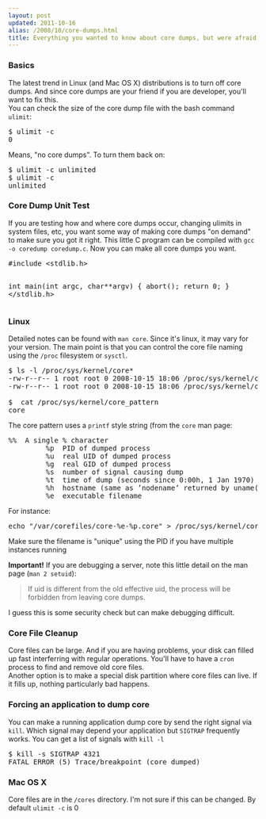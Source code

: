 ```yaml
---
layout: post
updated: 2011-10-16
alias: /2008/10/core-dumps.html
title: Everything you wanted to know about core dumps, but were afraid to ask
---
```

<h3>Basics</h3>The latest trend in Linux (and Mac OS X) distributions is to turn off core dumps.  And since core dumps are your friend if you are developer, you'll want to fix this.<br />
You can check the size of the core dump file with the bash command <code>ulimit</code>:<br />
<pre>$ ulimit -c
0
</pre>Means, "no core dumps".  To turn them back on:<br />
<pre>$ ulimit -c unlimited
$ ulimit -c
unlimited
</pre><h3>Core Dump Unit Test</h3>If you are testing how and where core dumps occur, changing ulimits in system files, etc, you want some way of making core dumps "on demand" to make sure you got it right.  This little C program can be compiled with <code>gcc -o coredump coredump.c</code>.  Now you can make all core dumps you want. <br />
<pre>#include &lt;stdlib.h&gt;

int main(int argc, char**argv) &#123;
  abort();
  return 0;
&#125;
</stdlib.h></pre><h3>Linux</h3>Detailed notes can be found with <code>man core</code>.  Since it's linux, it may vary for your version.  The main point is that you can control the core file naming using the <code>/proc</code> filesystem or <code>sysctl</code>.  <br />
<pre>$ ls -l /proc/sys/kernel/core*
-rw-r--r-- 1 root root 0 2008-10-15 18:06 /proc/sys/kernel/core_pattern
-rw-r--r-- 1 root root 0 2008-10-15 18:06 /proc/sys/kernel/core_uses_pid

$  cat /proc/sys/kernel/core_pattern
core
</pre>The core pattern uses a <code>printf</code> style string (from the <code>core</code> man page:<br />
<pre>%%  A single % character
         %p  PID of dumped process
         %u  real UID of dumped process
         %g  real GID of dumped process
         %s  number of signal causing dump
         %t  time of dump (seconds since 0:00h, 1 Jan 1970)
         %h  hostname (same as ’nodename’ returned by uname(2))
         %e  executable filename
</pre>For instance: <br />
<pre>echo "/var/corefiles/core-%e-%p.core" &gt; /proc/sys/kernel/core_pattern
</pre>Make sure the filename is "unique" using the PID if you have multiple instances running<br />
<b>Important!</b> If you are debugging a server, note this little detail on the man page (<code>man 2 setuid</code>):<br />
<blockquote>If uid is different from the old effective uid, the process will be forbidden from leaving core dumps. </blockquote>I guess this is some security check but can make debugging difficult.<br />
<h3>Core File Cleanup</h3>Core files can be large.  And if you are having problems, your disk can filled up fast interferring with regular operations.  You'll have to have a <code>cron</code> process to find and remove old core files.<br />
Another option is to make a special disk partition where core files can live. If it fills up, nothing particularly bad happens.<br />
<h3>Forcing an application to dump core </h3>You can make a running application dump core by send the right signal via <code>kill</code>.   Which signal may depend your application but <code>SIGTRAP</code> frequently works.  You can get a list of signals with <code>kill -l</code><br />
<pre>$ kill -s SIGTRAP 4321
FATAL ERROR (5) Trace/breakpoint (core dumped)
</pre><h3>Mac OS X</h3>Core files are in the <code>/cores</code> directory.  I'm not sure if this can be changed.  By default <code>ulimit -c</code> is 0